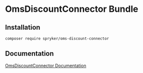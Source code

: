 # OmsDiscountConnector Bundle

## Installation

```
composer require spryker/oms-discount-connector
```

## Documentation

[OmsDiscountConnector Documentation](https://spryker.github.io/oms-discount-connector/index.html)




